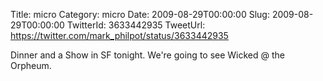 Title: micro
Category: micro
Date: 2009-08-29T00:00:00
Slug: 2009-08-29T00:00:00
TwitterId: 3633442935
TweetUrl: https://twitter.com/mark_philpot/status/3633442935

Dinner and a Show in SF tonight. We're going to see Wicked @ the Orpheum.